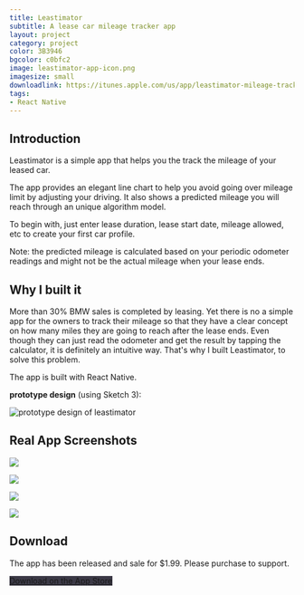 ```yaml
---
title: Leastimator
subtitle: A lease car mileage tracker app
layout: project
category: project
color: 3B3946
bgcolor: c0bfc2
image: leastimator-app-icon.png
imagesize: small
downloadlink: https://itunes.apple.com/us/app/leastimator-mileage-tracker/id1228501014?ls=1&mt=8
tags:
- React Native
---
```


## Introduction

Leastimator is a simple app that helps you the track the mileage of your leased car.

The app provides an elegant line chart to help you avoid going over mileage limit by adjusting your driving. It also shows a predicted mileage you will reach through an unique algorithm model.

To begin with, just enter lease duration, lease start date, mileage allowed, etc to create your first car profile.

Note: the predicted mileage is calculated based on your periodic odometer readings and might not be the actual mileage when your lease ends.

## Why I built it

More than 30% BMW sales is completed by leasing. Yet there is no a simple app for the owners to track their mileage so that they have a clear concept on how many miles they are going to reach after the lease ends. Even though they can just read the odometer and get the result by tapping the calculator, it is definitely an intuitive way. That's why I built Leastimator, to solve this problem.

The app is built with React Native.

__prototype design__ (using Sketch 3):

![prototype design of leastimator](/images/leastimator_prototype.png)


## Real App Screenshots

![](/images/leastimator-screenshot-1.png)

![](/images/leastimator-screenshot-2.png)

![](/images/leastimator-screenshot-3.png)

![](/images/leastimator-screenshot-4.png)

## Download

The app has been released and sale for $1.99. Please purchase to support.

<a href="https://itunes.apple.com/us/app/leastimator-mileage-tracker/id1228501014?ls=1&mt=8" class="button" style="background-color: #3B3946">Download on the App Store</a>